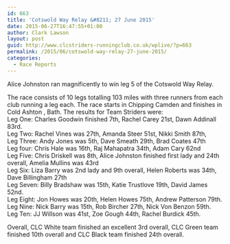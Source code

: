 ```yaml
---
id: 663
title: 'Cotswold Way Relay &#8211; 27 June 2015'
date: 2015-06-27T16:47:55+01:00
author: Clark Lawson
layout: post
guid: http://www.clcstriders-runningclub.co.uk/wplive/?p=663
permalink: /2015/06/cotswold-way-relay-27-june-2015/
categories:
  - Race Reports
---
```

Alice Johnston ran magnificently to win leg 5 of the Cotswold Way Relay.

The race consists of 10 legs totalling 103 miles with three runners from each club running a leg each. The race starts in Chipping Camden and finishes in Cold Ashton , Bath. The results for Team Striders were:  
Leg One: Charles Goodwin finished 7th, Rachel Carey 21st, Dawn Addinall 83rd.  
Leg Two: Rachel Vines was 27th, Amanda Steer 51st, Nikki Smith 87th,  
Leg Three: Andy Jones was 5th, Dave Smeath 29th, Brad Coates 47th  
Leg four: Chris Hale was 16th, Raj Mahapatra 34th, Adam Cary 62nd  
Leg Five: Chris Driskell was 8th, Alice Johnston finished first lady and 24th overall, Amelia Mullins was 43rd  
Leg Six: Liza Barry was 2nd lady and 9th overall, Helen Roberts was 34th, Dave Billingham 27th  
Leg Seven: Billy Bradshaw was 15th, Katie Trustlove 19th, David James 52nd.  
Leg Eight: Jon Howes was 20th, Helen Howes 75th, Andrew Patterson 79th.  
Leg Nine: Nick Barry was 15th, Rob Bircher 27th, Nick Von Benzon 59th.  
Leg Ten: JJ Willson was 41st, Zoe Gough 44th, Rachel Burdick 45th.

Overall, CLC White team finished an excellent 3rd overall, CLC Green team finished 10th overall and CLC Black team finished 24th overall.